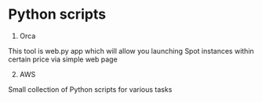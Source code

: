# Python scripts

1) Orca

This tool is web.py app which will allow you launching Spot instances within certain price via simple web page


2) AWS

Small collection of Python scripts for various tasks
